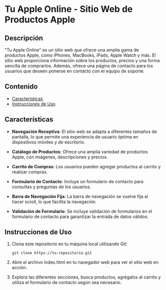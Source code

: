 # Tu Apple Online - Sitio Web de Productos Apple

## Descripción
"Tu Apple Online" es un sitio web que ofrece una amplia gama de productos Apple, como iPhones, MacBooks, iPads, Apple Watch y más. El sitio web proporciona información sobre los productos, precios y una forma sencilla de comprarlos. Además, ofrece una página de contacto para los usuarios que deseen ponerse en contacto con el equipo de soporte.

## Contenido
- [Características](#características)
- [Instrucciones de Uso](#instrucciones-de-uso)

## Características
- **Navegación Receptiva**: El sitio web se adapta a diferentes tamaños de pantalla, lo que permite una experiencia de usuario óptima en dispositivos móviles y de escritorio.

- **Catálogo de Productos**: Ofrece una amplia variedad de productos Apple, con imágenes, descripciones y precios.

- **Carrito de Compras**: Los usuarios pueden agregar productos al carrito y realizar compras.

- **Formulario de Contacto**: Incluye un formulario de contacto para consultas y preguntas de los usuarios.

- **Barra de Navegación Fija**: La barra de navegación se vuelve fija al hacer scroll, lo que facilita la navegación.

- **Validación de Formulario**: Se incluye validación de formularios en el formulario de contacto para garantizar la entrada de datos válidos.

## Instrucciones de Uso
1. Clona este repositorio en tu máquina local utilizando Git:
   ```
   git clone https://tu-repositorio.git
   ```

2. Abre el archivo index.html en tu navegador web para ver el sitio web en acción.

3. Explora las diferentes secciones, busca productos, agrégalos al carrito y utiliza el formulario de contacto según sea necesario.

